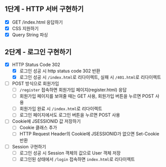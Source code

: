 ## 1단계 - HTTP 서버 구현하기

- [x] GET /index.html 응답하기
- [x] CSS 지원하기
- [x] Query String 파싱

## 2단계 - 로그인 구현하기

- [x] HTTP Status Code 302
  - [x] 로그인 성공 시 http status code 302 반환
  - [x] 로그인 성공 시 `/index.html`로 리다이렉트, 실패 시 `/401.html`로 리다이렉트
- [ ] POST 방식으로 회원가입
  - [ ] `/register` 접속하면 회원가입 페이지(register.html) 응답
  - [ ] 회원가입 페이지를 보여줄 때는 GET 사용, 회원가입 버튼을 누르면 POST 사용
  - [ ] 회원가입 완료 시 `/index.html`로 리다이렉트
  - [ ] 로그인 페이지에서도 로그인 버튼을 누르면 POST 사용
- [ ] Cookie에 JSESSIONID 값 저장하기
  - [ ] Cookie 클래스 추가
  - [ ] HTTP Request Header의 Cookie에 JSESSIONID가 없으면 Set-Cookie 반환
- [ ] Session 구현하기
  - [ ] 로그인 성공 시 Session 객체의 값으로 User 객체 저장 
  - [ ] 로그인된 상태에서 `/login` 접속하면 `index.html`로 리다이렉트
